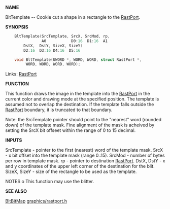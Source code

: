 
**NAME**

BltTemplate -- Cookie cut a shape in a rectangle to the [RastPort](_00AF).

**SYNOPSIS**

```c
    BltTemplate(SrcTemplate, SrcX, SrcMod, rp,
                A0           D0:16  D1:16  A1
        DstX,  DstY, SizeX, SizeY)
        D2:16  D3:16 D4:16  D5:16

    void BltTemplate(UWORD *, WORD, WORD, struct RastPort *,
         WORD, WORD, WORD, WORD);

```
Links: [RastPort](_00AF) 

**FUNCTION**

This function draws the image in the template into the
[RastPort](_00AF) in the current color and drawing mode at the
specified position.  The template is assumed not to overlap
the destination.
If the template falls outside the [RastPort](_00AF) boundary, it is
truncated to that boundary.

Note: the SrcTemplate pointer should point to the &#034;nearest&#034; word
(rounded down) of the template mask. Fine alignment of the mask
is acheived by setting the SrcX bit offseet within the range
of 0 to 15 decimal.

**INPUTS**

SrcTemplate  - pointer to the first (nearest) word of the template
mask.
SrcX         - x bit offset into the template mask (range 0..15).
SrcMod       - number of bytes per row in template mask.
rp           - pointer to destination [RastPort](_00AF).
DstX, DstY   - x and y coordinates of the upper left
corner of the destination for the blit.
SizeX, SizeY - size of the rectangle to be used as the
template.

NOTES
o   This function may use the blitter.

**SEE ALSO**

[BltBitMap](BltBitMap)  [graphics/rastport.h](_00AF)
